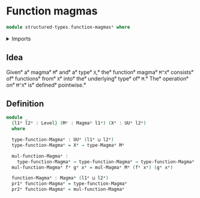 # Function magmas

```agda
module structured-types.function-magmasᵉ where
```

<details><summary>Imports</summary>

```agda
open import foundation.dependent-pair-typesᵉ
open import foundation.universe-levelsᵉ

open import structured-types.magmasᵉ
```

</details>

## Idea

Givenᵉ aᵉ magmaᵉ `M`ᵉ andᵉ aᵉ typeᵉ `X`,ᵉ theᵉ functionᵉ magmaᵉ `M^X`ᵉ consistsᵉ ofᵉ functionsᵉ
fromᵉ `X`ᵉ intoᵉ theᵉ underlyingᵉ typeᵉ ofᵉ `M`.ᵉ Theᵉ operationᵉ onᵉ `M^X`ᵉ isᵉ definedᵉ
pointwise.ᵉ

## Definition

```agda
module _
  {l1ᵉ l2ᵉ : Level} (Mᵉ : Magmaᵉ l1ᵉ) (Xᵉ : UUᵉ l2ᵉ)
  where

  type-function-Magmaᵉ : UUᵉ (l1ᵉ ⊔ l2ᵉ)
  type-function-Magmaᵉ = Xᵉ → type-Magmaᵉ Mᵉ

  mul-function-Magmaᵉ :
    type-function-Magmaᵉ → type-function-Magmaᵉ → type-function-Magmaᵉ
  mul-function-Magmaᵉ fᵉ gᵉ xᵉ = mul-Magmaᵉ Mᵉ (fᵉ xᵉ) (gᵉ xᵉ)

  function-Magmaᵉ : Magmaᵉ (l1ᵉ ⊔ l2ᵉ)
  pr1ᵉ function-Magmaᵉ = type-function-Magmaᵉ
  pr2ᵉ function-Magmaᵉ = mul-function-Magmaᵉ
```